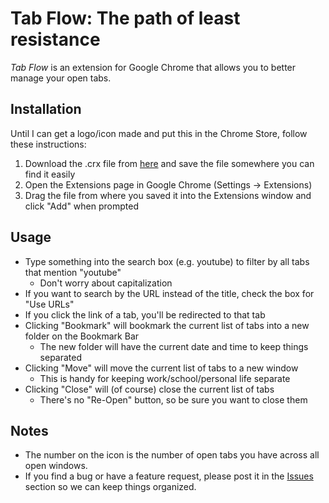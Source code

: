 Tab Flow: The path of least resistance
======================================

*Tab Flow* is an extension for Google Chrome that allows you to better manage your open tabs.

Installation
------------
Until I can get a logo/icon made and put this in the Chrome Store, follow these instructions:

1. Download the .crx file from [here](https://github.com/davidyoung604/Tab-Flow/blob/master/Tab%20Flow.crx?raw=true) and save the file somewhere you can find it easily
2. Open the Extensions page in Google Chrome (Settings -> Extensions)
3. Drag the file from where you saved it into the Extensions window and click "Add" when prompted

Usage
-----
- Type something into the search box (e.g. youtube) to filter by all tabs that mention "youtube"
    - Don't worry about capitalization
- If you want to search by the URL instead of the title, check the box for "Use URLs"
- If you click the link of a tab, you'll be redirected to that tab
- Clicking "Bookmark" will bookmark the current list of tabs into a new folder on the Bookmark Bar
    - The new folder will have the current date and time to keep things separated
- Clicking "Move" will move the current list of tabs to a new window
    - This is handy for keeping work/school/personal life separate
- Clicking "Close" will (of course) close the current list of tabs
    - There's no "Re-Open" button, so be sure you want to close them

Notes
-----
- The number on the icon is the number of open tabs you have across all open windows.
- If you find a bug or have a feature request, please post it in the [Issues](https://github.com/davidyoung604/Tab-Flow/issues) section so we can keep things organized.

